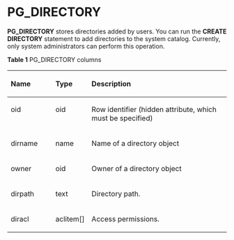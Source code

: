 # PG\_DIRECTORY<a name="EN-US_TOPIC_0289900041"></a>

**PG\_DIRECTORY**  stores directories added by users. You can run the  **CREATE DIRECTORY**  statement to add directories to the system catalog. Currently, only system administrators can perform this operation.

**Table  1**  PG\_DIRECTORY columns

<a name="en-us_topic_0283136865_en-us_topic_0237122286_en-us_topic_0059778572_t6d8526cd27634c979add34313515ecbe"></a>
<table><thead align="left"><tr id="en-us_topic_0283136865_en-us_topic_0237122286_en-us_topic_0059778572_rc66e09c6907141958a1f095d0b5903b3"><th class="cellrowborder" valign="top" width="20.62%" id="mcps1.2.4.1.1"><p id="en-us_topic_0283136865_en-us_topic_0237122286_en-us_topic_0059778572_a32a13f2e449c4a2b9dcac364c758ebe9"><a name="en-us_topic_0283136865_en-us_topic_0237122286_en-us_topic_0059778572_a32a13f2e449c4a2b9dcac364c758ebe9"></a><a name="en-us_topic_0283136865_en-us_topic_0237122286_en-us_topic_0059778572_a32a13f2e449c4a2b9dcac364c758ebe9"></a>Name</p>
</th>
<th class="cellrowborder" valign="top" width="14.39%" id="mcps1.2.4.1.2"><p id="en-us_topic_0283136865_en-us_topic_0237122286_en-us_topic_0059778572_a3b20335794a846dbb1db8ab5e8b08bb7"><a name="en-us_topic_0283136865_en-us_topic_0237122286_en-us_topic_0059778572_a3b20335794a846dbb1db8ab5e8b08bb7"></a><a name="en-us_topic_0283136865_en-us_topic_0237122286_en-us_topic_0059778572_a3b20335794a846dbb1db8ab5e8b08bb7"></a>Type</p>
</th>
<th class="cellrowborder" valign="top" width="64.99000000000001%" id="mcps1.2.4.1.3"><p id="en-us_topic_0283136865_en-us_topic_0237122286_en-us_topic_0059778572_a2a7c960b69bb4f068e34408d9126e8a8"><a name="en-us_topic_0283136865_en-us_topic_0237122286_en-us_topic_0059778572_a2a7c960b69bb4f068e34408d9126e8a8"></a><a name="en-us_topic_0283136865_en-us_topic_0237122286_en-us_topic_0059778572_a2a7c960b69bb4f068e34408d9126e8a8"></a>Description</p>
</th>
</tr>
</thead>
<tbody><tr id="en-us_topic_0283136865_en-us_topic_0237122286_en-us_topic_0059778572_r1eb3d71fe0b6485a86fb174394533967"><td class="cellrowborder" valign="top" width="20.62%" headers="mcps1.2.4.1.1 "><p id="en-us_topic_0283136865_en-us_topic_0237122286_en-us_topic_0059778572_a39ddfc65e5f04e018f57f88373ef3af4"><a name="en-us_topic_0283136865_en-us_topic_0237122286_en-us_topic_0059778572_a39ddfc65e5f04e018f57f88373ef3af4"></a><a name="en-us_topic_0283136865_en-us_topic_0237122286_en-us_topic_0059778572_a39ddfc65e5f04e018f57f88373ef3af4"></a>oid</p>
</td>
<td class="cellrowborder" valign="top" width="14.39%" headers="mcps1.2.4.1.2 "><p id="en-us_topic_0283136865_en-us_topic_0237122286_en-us_topic_0059778572_a09694550ebb145d7a9a3b4ca3ff6d557"><a name="en-us_topic_0283136865_en-us_topic_0237122286_en-us_topic_0059778572_a09694550ebb145d7a9a3b4ca3ff6d557"></a><a name="en-us_topic_0283136865_en-us_topic_0237122286_en-us_topic_0059778572_a09694550ebb145d7a9a3b4ca3ff6d557"></a>oid</p>
</td>
<td class="cellrowborder" valign="top" width="64.99000000000001%" headers="mcps1.2.4.1.3 "><p id="en-us_topic_0283136865_en-us_topic_0237122286_en-us_topic_0059777741_a0b279efa3bac4bd4aa6cd94e0a298895"><a name="en-us_topic_0283136865_en-us_topic_0237122286_en-us_topic_0059777741_a0b279efa3bac4bd4aa6cd94e0a298895"></a><a name="en-us_topic_0283136865_en-us_topic_0237122286_en-us_topic_0059777741_a0b279efa3bac4bd4aa6cd94e0a298895"></a>Row identifier (hidden attribute, which must be specified)</p>
</td>
</tr>
<tr id="en-us_topic_0283136865_en-us_topic_0237122286_en-us_topic_0059778572_rd7c1b251b7a141179159ca50317fc57e"><td class="cellrowborder" valign="top" width="20.62%" headers="mcps1.2.4.1.1 "><p id="en-us_topic_0283136865_en-us_topic_0237122286_en-us_topic_0059778572_ad173a4ffddb8462097281db79695d83b"><a name="en-us_topic_0283136865_en-us_topic_0237122286_en-us_topic_0059778572_ad173a4ffddb8462097281db79695d83b"></a><a name="en-us_topic_0283136865_en-us_topic_0237122286_en-us_topic_0059778572_ad173a4ffddb8462097281db79695d83b"></a>dirname</p>
</td>
<td class="cellrowborder" valign="top" width="14.39%" headers="mcps1.2.4.1.2 "><p id="en-us_topic_0283136865_en-us_topic_0237122286_en-us_topic_0059778572_a8f32271314e1439f8341a8043d7d5840"><a name="en-us_topic_0283136865_en-us_topic_0237122286_en-us_topic_0059778572_a8f32271314e1439f8341a8043d7d5840"></a><a name="en-us_topic_0283136865_en-us_topic_0237122286_en-us_topic_0059778572_a8f32271314e1439f8341a8043d7d5840"></a>name</p>
</td>
<td class="cellrowborder" valign="top" width="64.99000000000001%" headers="mcps1.2.4.1.3 "><p id="en-us_topic_0283136865_en-us_topic_0237122286_en-us_topic_0059778572_aef1cedd21cf04fedada1bce5295a2786"><a name="en-us_topic_0283136865_en-us_topic_0237122286_en-us_topic_0059778572_aef1cedd21cf04fedada1bce5295a2786"></a><a name="en-us_topic_0283136865_en-us_topic_0237122286_en-us_topic_0059778572_aef1cedd21cf04fedada1bce5295a2786"></a>Name of a directory object</p>
</td>
</tr>
<tr id="en-us_topic_0283136865_en-us_topic_0237122286_en-us_topic_0059778572_r824153fa26c14872a622b570eb861256"><td class="cellrowborder" valign="top" width="20.62%" headers="mcps1.2.4.1.1 "><p id="en-us_topic_0283136865_en-us_topic_0237122286_en-us_topic_0059778572_aadecccfb31c84f1696bda5abb555b07f"><a name="en-us_topic_0283136865_en-us_topic_0237122286_en-us_topic_0059778572_aadecccfb31c84f1696bda5abb555b07f"></a><a name="en-us_topic_0283136865_en-us_topic_0237122286_en-us_topic_0059778572_aadecccfb31c84f1696bda5abb555b07f"></a>owner</p>
</td>
<td class="cellrowborder" valign="top" width="14.39%" headers="mcps1.2.4.1.2 "><p id="en-us_topic_0283136865_en-us_topic_0237122286_en-us_topic_0059778572_a09fe8661ce044ea3aaae9bad61ed3854"><a name="en-us_topic_0283136865_en-us_topic_0237122286_en-us_topic_0059778572_a09fe8661ce044ea3aaae9bad61ed3854"></a><a name="en-us_topic_0283136865_en-us_topic_0237122286_en-us_topic_0059778572_a09fe8661ce044ea3aaae9bad61ed3854"></a>oid</p>
</td>
<td class="cellrowborder" valign="top" width="64.99000000000001%" headers="mcps1.2.4.1.3 "><p id="en-us_topic_0283136865_en-us_topic_0237122286_en-us_topic_0059778572_aa43bf460c68042c4956fd6c81ebba567"><a name="en-us_topic_0283136865_en-us_topic_0237122286_en-us_topic_0059778572_aa43bf460c68042c4956fd6c81ebba567"></a><a name="en-us_topic_0283136865_en-us_topic_0237122286_en-us_topic_0059778572_aa43bf460c68042c4956fd6c81ebba567"></a>Owner of a directory object</p>
</td>
</tr>
<tr id="en-us_topic_0283136865_en-us_topic_0237122286_en-us_topic_0059778572_r1a2f1f3756c64b1bbb8319cf122aa35a"><td class="cellrowborder" valign="top" width="20.62%" headers="mcps1.2.4.1.1 "><p id="en-us_topic_0283136865_en-us_topic_0237122286_en-us_topic_0059778572_aaaffe06a13544129b67d434a26d6be49"><a name="en-us_topic_0283136865_en-us_topic_0237122286_en-us_topic_0059778572_aaaffe06a13544129b67d434a26d6be49"></a><a name="en-us_topic_0283136865_en-us_topic_0237122286_en-us_topic_0059778572_aaaffe06a13544129b67d434a26d6be49"></a>dirpath</p>
</td>
<td class="cellrowborder" valign="top" width="14.39%" headers="mcps1.2.4.1.2 "><p id="en-us_topic_0283136865_en-us_topic_0237122286_en-us_topic_0059778572_a897fe676ea664bbda1e5137003d20877"><a name="en-us_topic_0283136865_en-us_topic_0237122286_en-us_topic_0059778572_a897fe676ea664bbda1e5137003d20877"></a><a name="en-us_topic_0283136865_en-us_topic_0237122286_en-us_topic_0059778572_a897fe676ea664bbda1e5137003d20877"></a>text</p>
</td>
<td class="cellrowborder" valign="top" width="64.99000000000001%" headers="mcps1.2.4.1.3 "><p id="en-us_topic_0283136865_en-us_topic_0237122286_en-us_topic_0059778572_a2750efdeaa1b49989ae3f69404a2cd9c"><a name="en-us_topic_0283136865_en-us_topic_0237122286_en-us_topic_0059778572_a2750efdeaa1b49989ae3f69404a2cd9c"></a><a name="en-us_topic_0283136865_en-us_topic_0237122286_en-us_topic_0059778572_a2750efdeaa1b49989ae3f69404a2cd9c"></a>Directory path.</p>
</td>
</tr>
<tr id="en-us_topic_0283136865_en-us_topic_0237122286_row127913410476"><td class="cellrowborder" valign="top" width="20.62%" headers="mcps1.2.4.1.1 "><p id="en-us_topic_0283136865_en-us_topic_0237122286_p16279103454717"><a name="en-us_topic_0283136865_en-us_topic_0237122286_p16279103454717"></a><a name="en-us_topic_0283136865_en-us_topic_0237122286_p16279103454717"></a>diracl</p>
</td>
<td class="cellrowborder" valign="top" width="14.39%" headers="mcps1.2.4.1.2 "><p id="en-us_topic_0283136865_en-us_topic_0237122286_p102806343475"><a name="en-us_topic_0283136865_en-us_topic_0237122286_p102806343475"></a><a name="en-us_topic_0283136865_en-us_topic_0237122286_p102806343475"></a>aclitem[]</p>
</td>
<td class="cellrowborder" valign="top" width="64.99000000000001%" headers="mcps1.2.4.1.3 "><p id="en-us_topic_0283136865_en-us_topic_0237122286_p14280143464711"><a name="en-us_topic_0283136865_en-us_topic_0237122286_p14280143464711"></a><a name="en-us_topic_0283136865_en-us_topic_0237122286_p14280143464711"></a>Access permissions.</p>
</td>
</tr>
</tbody>
</table>

